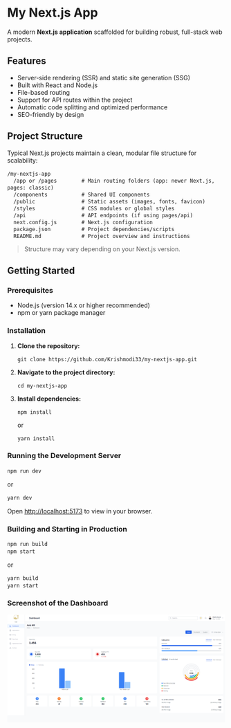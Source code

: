 # My Next.js App

A modern **Next.js application** scaffolded for building robust, full-stack web projects.

## Features

- Server-side rendering (SSR) and static site generation (SSG)
- Built with React and Node.js
- File-based routing
- Support for API routes within the project
- Automatic code splitting and optimized performance
- SEO-friendly by design

## Project Structure

Typical Next.js projects maintain a clean, modular file structure for scalability:

```
/my-nextjs-app
  /app or /pages        # Main routing folders (app: newer Next.js, pages: classic)
  /components           # Shared UI components
  /public               # Static assets (images, fonts, favicon)
  /styles               # CSS modules or global styles
  /api                  # API endpoints (if using pages/api)
  next.config.js        # Next.js configuration
  package.json          # Project dependencies/scripts
  README.md             # Project overview and instructions
```
> Structure may vary depending on your Next.js version.

## Getting Started

### Prerequisites

- Node.js (version 14.x or higher recommended)
- npm or yarn package manager

### Installation

1. **Clone the repository:**
   ```
   git clone https://github.com/Krishmodi33/my-nextjs-app.git
   ```
2. **Navigate to the project directory:**
   ```
   cd my-nextjs-app
   ```
3. **Install dependencies:**
   ```
   npm install
   ```
   or
   ```
   yarn install
   ```

### Running the Development Server

```bash
npm run dev
```
or
```bash
yarn dev
```
Open [http://localhost:5173](http://localhost:5173) to view in your browser.

### Building and Starting in Production

```bash
npm run build
npm start
```
or
```bash
yarn build
yarn start
```
### Screenshot of the Dashboard
![alt text](image.png)